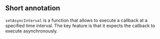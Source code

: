 ## Short annotation

`setAsyncInterval` is a function that allows to execute a callback at a specified time interval. 
The key feature is that it expects the callback to execute asynchronously.
